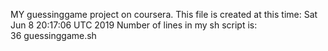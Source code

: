 MY guessinggame project on coursera. 
This file is created at this time: 
Sat Jun  8 20:17:06 UTC 2019
Number of lines in my sh script is:  
36 guessinggame.sh
